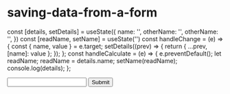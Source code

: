 # saving-data-from-a-form

const [details, setDetails] = useState({
       name: '',
       otherName: '',
       otherName: '',
       }) 
const [readName, setName] = useState('')
const handleChange = (e) => {
            const { name, value } = e.target;
            setDetails((prev) => {
                return { ...prev, [name]: value };
            });
        };
const handleCalculate = (e) => {
    e.preventDefault();
   let readName;
   readName = details.name;
   setName(readName);
   console.log(details);
};

<form onSubmit={handleCalculate}>

<input type='text' name='name' onChange={handleChange} className='text-black'></input>
<button type='submit' className="w-[50%] ml-[25%] mr-[25%] mt-4 bg-blue-500 hover:bg-blue-700 text-white font-bold py-2 px-4 border border-blue-700 rounded"> Submit </button>
</form>
